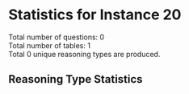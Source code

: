 # Statistics for Instance 20<br/>
Total number of questions: 0<br/>
Total number of tables: 1<br/>
Total 0 unique reasoning types are produced.<br/>
## Reasoning Type Statistics<br/>
